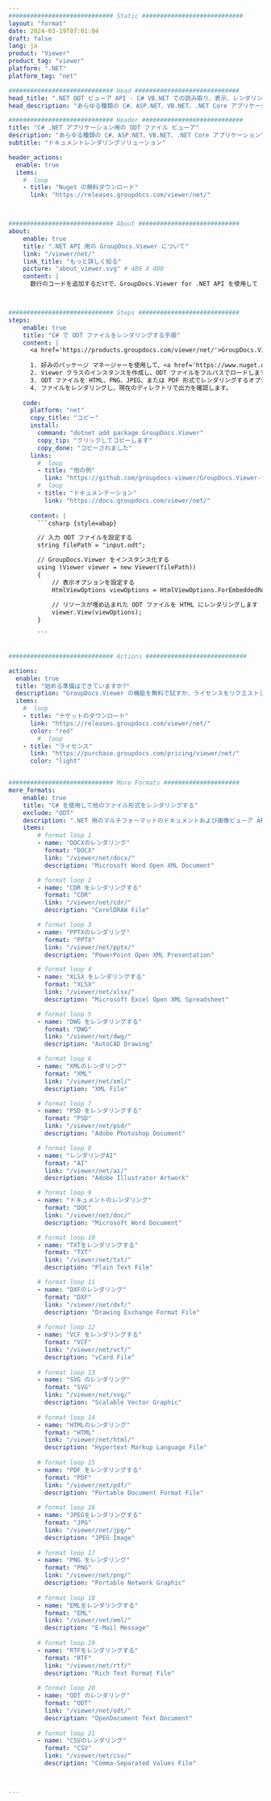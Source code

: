```yaml
---
############################# Static ############################
layout: "format"
date: 2024-03-19T07:01:04
draft: false
lang: ja
product: "Viewer"
product_tag: "viewer"
platform: ".NET"
platform_tag: "net"

############################# Head #############################
head_title: ".NET ODT ビューア API - C# VB.NET での読み取り、表示、レンダリング"
head_description: "あらゆる種類の C#、ASP.NET、VB.NET、.NET Core アプリケーションで ODT を読み取り、レンダリング、表示する .NET ドキュメント ビューア API。"

############################# Header ############################
title: "C# .NET アプリケーション用の ODT ファイル ビューア" 
description: "あらゆる種類の C#、ASP.NET、VB.NET、.NET Core アプリケーションで ODT ファイルを読み取り、レンダリング、表示するための .NET ドキュメント ビューア API。数行のコードを使用して、HTML5、PDF、または画像として、正確な書式設定とレイアウトでレンダリングされたファイルを表示します。" 
subtitle: "ドキュメントレンダリングソリューション" 

header_actions:
  enable: true
  items:
    #  loop
    - title: "Nuget の無料ダウンロード"
      link: "https://releases.groupdocs.com/viewer/net/"



############################# About ############################
about:
    enable: true
    title: ".NET API 用の GroupDocs.Viewer について"
    link: "/viewer/net/"
    link_title: "もっと詳しく知る"
    picture: "about_viewer.svg" # 480 X 400
    content: |
      数行のコードを追加するだけで、GroupDocs.Viewer for .NET API を使用して .NET アプリケーションで 190 以上の一般的なドキュメント形式の表示を開始できます。開発者は、PDF、ワード プロセッシング、Excel スプレッドシート、プレゼンテーション、Visio、プロジェクト、Outlook、その他多くの一般的なドキュメント形式を HTML5、画像、または PDF モードで簡単に表示できます。ドキュメントのレンダリングは高速で、元のソース ファイルと同一であり、追加のソフトウェアやその他の外部ライブラリをインストールする必要はありません。



############################# Steps ############################
steps:
    enable: true
    title: "C# で ODT ファイルをレンダリングする手順" 
    content: |
      <a href='https://products.groupdocs.com/viewer/net/'>GroupDocs.Viewer</a> を使用すると、いくつかの手順で ODT を HTML、JPEG、PNG、または PDF にレンダリングできます。
      
      1. 好みのパッケージ マネージャーを使用して、<a href='https://www.nuget.org/packages/groupdocs.viewer'>GroupDocs.Viewer for .NET</a> をインストールします。 
      2. Viewer クラスのインスタンスを作成し、ODT ファイルをフルパスでロードします。  
      3. ODT ファイルを HTML、PNG、JPEG、または PDF 形式でレンダリングするオプションを設定します。 
      4. ファイルをレンダリングし、現在のディレクトリで出力を確認します。 
   
    code:
      platform: "net"
      copy_title: "コピー"
      install:
        command: "dotnet add package GroupDocs.Viewer"
        copy_tip: "クリックしてコピーします"
        copy_done: "コピーされました"
      links:
        #  loop
        - title: "他の例"
          link: "https://github.com/groupdocs-viewer/GroupDocs.Viewer-for-.NET"
        #  loop
        - title: "ドキュメンテーション"
          link: "https://docs.groupdocs.com/viewer/net/"
          
      content: |
        ```csharp {style=abap}

        // 入力 ODT ファイルを設定する
        string filePath = "input.odt";

        // GroupDocs.Viewer をインスタンス化する
        using (Viewer viewer = new Viewer(filePath))
        {
            // 表示オプションを設定する
            HtmlViewOptions viewOptions = HtmlViewOptions.ForEmbeddedResources();
                
            // リソースが埋め込まれた ODT ファイルを HTML にレンダリングします
            viewer.View(viewOptions);
        }

        ```            


############################# Actions ############################

actions:
  enable: true
  title: "始める準備はできていますか?"
  description: "GroupDocs.Viewer の機能を無料で試すか、ライセンスをリクエストしてください"
  items:
    #  loop
    - title: "ナゲットのダウンロード"
      link: "https://releases.groupdocs.com/viewer/net/"
      color: "red"
        #  loop
    - title: "ライセンス"
      link: "https://purchase.groupdocs.com/pricing/viewer/net/"
      color: "light"


############################# More Formats #####################
more_formats:
    enable: true
    title: "C# を使用して他のファイル形式をレンダリングする"
    exclude: "ODT"
    description: ".NET 用のマルチフォーマットのドキュメントおよび画像ビューア API。外部ビューアを使用せずに、以下の一般的なファイル形式の一部を表示します。"
    items: 
        # format loop 1
        - name: "DOCXのレンダリング"
          format: "DOCX"
          link: "/viewer/net/docx/"
          description: "Microsoft Word Open XML Document" 

        # format loop 2
        - name: "CDR をレンダリングする" 
          format: "CDR"
          link: "/viewer/net/cdr/"
          description: "CorelDRAW File" 

        # format loop 3
        - name: "PPTXのレンダリング"
          format: "PPTX"
          link: "/viewer/net/pptx/"
          description: "PowerPoint Open XML Presentation" 

        # format loop 4
        - name: "XLSX をレンダリングする"
          format: "XLSX"
          link: "/viewer/net/xlsx/"
          description: "Microsoft Excel Open XML Spreadsheet" 

        # format loop 5
        - name: "DWG をレンダリングする"
          format: "DWG"
          link: "/viewer/net/dwg/"
          description: "AutoCAD Drawing"

        # format loop 6
        - name: "XMLのレンダリング"
          format: "XML"
          link: "/viewer/net/xml/"
          description: "XML File"

        # format loop 7
        - name: "PSD をレンダリングする"
          format: "PSD"
          link: "/viewer/net/psd/"
          description: "Adobe Photoshop Document"

        # format loop 8
        - name: "レンダリングAI"
          format: "AI"
          link: "/viewer/net/ai/"
          description: "Adobe Illustrator Artwork"

        # format loop 9
        - name: "ドキュメントのレンダリング"
          format: "DOC"
          link: "/viewer/net/doc/"
          description: "Microsoft Word Document" 

        # format loop 10
        - name: "TXTをレンダリングする" 
          format: "TXT"
          link: "/viewer/net/txt/"
          description: "Plain Text File" 

        # format loop 11
        - name: "DXFのレンダリング" 
          format: "DXF"
          link: "/viewer/net/dxf/"
          description: "Drawing Exchange Format File"  
          
        # format loop 12
        - name: "VCF をレンダリングする"
          format: "VCF"
          link: "/viewer/net/vcf/"
          description: "vCard File"  
              
        # format loop 13
        - name: "SVG のレンダリング"
          format: "SVG"
          link: "/viewer/net/svg/"
          description: "Scalable Vector Graphic" 
          
        # format loop 14
        - name: "HTMLのレンダリング"
          format: "HTML"
          link: "/viewer/net/html/"
          description: "Hypertext Markup Language File" 
          
        # format loop 15
        - name: "PDF をレンダリングする"
          format: "PDF"
          link: "/viewer/net/pdf/"
          description: "Portable Document Format File"
          
        # format loop 16
        - name: "JPEGをレンダリングする"
          format: "JPG"
          link: "/viewer/net/jpg/"
          description: "JPEG Image"
          
        # format loop 17
        - name: "PNG をレンダリング"
          format: "PNG"
          link: "/viewer/net/png/"
          description: "Portable Network Graphic" 
          
        # format loop 18
        - name: "EMLをレンダリングする"
          format: "EML"
          link: "/viewer/net/eml/"
          description: "E-Mail Message" 
          
        # format loop 19
        - name: "RTFをレンダリングする"
          format: "RTF"
          link: "/viewer/net/rtf/"
          description: "Rich Text Format File" 
          
        # format loop 20
        - name: "ODT のレンダリング"
          format: "ODT"
          link: "/viewer/net/odt/"
          description: "OpenDocument Text Document" 
          
        # format loop 21
        - name: "CSVのレンダリング"
          format: "CSV"
          link: "/viewer/net/csv/"
          description: "Comma-Separated Values File" 



---
```

